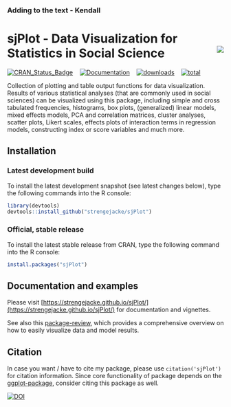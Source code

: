 ### Adding to the text - Kendall ###

# sjPlot - Data Visualization for Statistics in Social Science <img src="man/figures/logo.png" align="right" />

[![CRAN_Status_Badge](http://www.r-pkg.org/badges/version/sjPlot)](https://cran.r-project.org/package=sjPlot) &#160;&#160; [![Documentation](https://img.shields.io/badge/documentation-sjPlot-orange.svg?colorB=E91E63)](https://strengejacke.github.io/sjPlot/) &#160;&#160; [![downloads](https://cranlogs.r-pkg.org/badges/sjPlot)](https://cranlogs.r-pkg.org/)
&#160;&#160; [![total](https://cranlogs.r-pkg.org/badges/grand-total/sjPlot)](https://cranlogs.r-pkg.org/)


Collection of plotting and table output functions for data visualization. Results of various statistical analyses (that are commonly used in social sciences) can be visualized using this package, including simple and cross tabulated frequencies, histograms, box plots, (generalized) linear models, mixed effects models, PCA and correlation matrices, cluster analyses, scatter plots, Likert scales, effects plots of interaction terms in regression models, constructing index or score variables and much more.

## Installation

### Latest development build

To install the latest development snapshot (see latest changes below), type the following commands into the R console:

```r
library(devtools)
devtools::install_github("strengejacke/sjPlot")
```

### Official, stable release

To install the latest stable release from CRAN, type the following command into the R console:

```r
install.packages("sjPlot")
```

## Documentation and examples

Please visit [https://strengejacke.github.io/sjPlot/](https://strengejacke.github.io/sjPlot/) for documentation and vignettes.

See also this [package-review](https://yuzar-blog.netlify.app/posts/2022-08-01-sjplot/), which provides a comprehensive overview on how to easily visualize data and model results.

## Citation

In case you want / have to cite my package, please use `citation('sjPlot')` for citation information. Since core functionality of package depends on the [ggplot-package](https://cran.r-project.org/package=ggplot2), consider citing this package as well.

[![DOI](https://zenodo.org/badge/DOI/10.5281/zenodo.1308157.svg)](https://doi.org/10.5281/zenodo.1308157)
